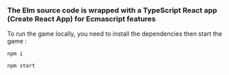 ### The Elm source code is wrapped with a TypeScript React app (Create React App) for Ecmascript features

To run the game locally, you need to install the dependencies then start the game :

```
npm i

npm start
```
